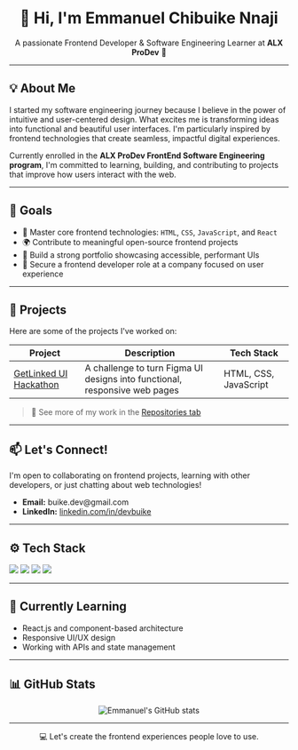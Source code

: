 <h1 align="center">👋 Hi, I'm Emmanuel Chibuike Nnaji</h1>
<p align="center">
  A passionate Frontend Developer & Software Engineering Learner at <strong>ALX ProDev</strong> 🚀
</p>

---

<h2>💡 About Me</h2>

<p>
  I started my software engineering journey because I believe in the power of intuitive and user-centered design. What excites me is transforming ideas into functional and beautiful user interfaces. I'm particularly inspired by frontend technologies that create seamless, impactful digital experiences.
</p>

<p>
  Currently enrolled in the <strong>ALX ProDev FrontEnd Software Engineering program</strong>, I'm committed to learning, building, and contributing to projects that improve how users interact with the web.
</p>

---

<h2>🎯 Goals</h2>

<ul>
  <li>🔧 Master core frontend technologies: <code>HTML</code>, <code>CSS</code>, <code>JavaScript</code>, and <code>React</code></li>
  <li>🌍 Contribute to meaningful open-source frontend projects</li>
  <li>🧠 Build a strong portfolio showcasing accessible, performant UIs</li>
  <li>💼 Secure a frontend developer role at a company focused on user experience</li>
</ul>

---

<h2>📂 Projects</h2>

Here are some of the projects I've worked on:

| Project | Description | Tech Stack |
|--------|-------------|------------|
| [GetLinked UI Hackathon](https://github.com/DevBuike/GetLinked-UI-hackathon) | A challenge to turn Figma UI designs into functional, responsive web pages | HTML, CSS, JavaScript |

> 🔗 See more of my work in the [Repositories tab](https://github.com/DevBuike?tab=repositories)

---

<h2>📫 Let's Connect!</h2>

<p>
  I'm open to collaborating on frontend projects, learning with other developers, or just chatting about web technologies!
</p>

<ul>
  <li><strong>Email:</strong> buike.dev@gmail.com</li>
  <li><strong>LinkedIn:</strong> <a href="https://www.linkedin.com/in/devbuike">linkedin.com/in/devbuike</a></li>
</ul>

---

<h2>⚙️ Tech Stack</h2>

<p>
  <img src="https://img.shields.io/badge/-HTML5-E34F26?style=flat&logo=html5&logoColor=white" />
  <img src="https://img.shields.io/badge/-CSS3-1572B6?style=flat&logo=css3" />
  <img src="https://img.shields.io/badge/-JavaScript-F7DF1E?style=flat&logo=javascript&logoColor=black" />
  <img src="https://img.shields.io/badge/-Git-F05032?style=flat&logo=git&logoColor=white" />
</p>

---

<h2>🧠 Currently Learning</h2>

<ul>
  <li>React.js and component-based architecture</li>
  <li>Responsive UI/UX design</li>
  <li>Working with APIs and state management</li>
</ul>

---

<h2>📊 GitHub Stats</h2>

<p align="center">
  <img src="https://github-readme-stats.vercel.app/api?username=DevBuike&show_icons=true&theme=tokyonight" alt="Emmanuel's GitHub stats" />
</p>

---

<p align="center">
  💻 Let's create the frontend experiences people love to use.
</p>
